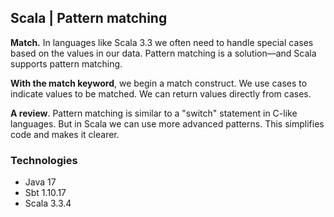 ## Scala | Pattern matching

**Match.** In languages like Scala 3.3 we often need to handle special cases based on the values in our data. Pattern
matching is a solution—and Scala supports pattern matching.

**With the match keyword**, we begin a match construct. We use cases to indicate values to be matched. We can return
values
directly from cases.

**A review**. Pattern matching is similar to a "switch" statement in C-like languages. But in Scala we can use more
advanced patterns. This simplifies code and makes it clearer.

### Technologies

- Java 17
- Sbt 1.10.17
- Scala 3.3.4
